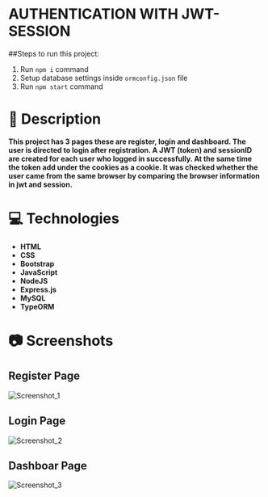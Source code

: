 # AUTHENTICATION WITH JWT-SESSION

##Steps to run this project:

1. Run `npm i` command
2. Setup database settings inside `ormconfig.json` file
3. Run `npm start` command



 #  :memo: Description

**This project has 3 pages these are register, login and dashboard. The user is directed to login after registration. A JWT (token) and sessionID are created for each user who logged in successfully. At the same time the token add under the cookies as a cookie. It was checked whether the user came from the same browser by comparing the browser information in jwt and session.** 

# :computer: Technologies

* **HTML**
* **CSS**
* **Bootstrap**
* **JavaScript**
* **NodeJS**
* **Express.js**
* **MySQL**
* **TypeORM**


# :camera:  Screenshots

## Register Page 

![Screenshot_1](https://user-images.githubusercontent.com/59343235/149677459-6717e196-be0f-4e04-9579-486c14f9d467.png)

## Login Page
 
![Screenshot_2](https://user-images.githubusercontent.com/59343235/149677547-841b3051-ea70-4bdd-87a4-b1a4144a7ec5.png)

## Dashboar Page
![Screenshot_3](https://user-images.githubusercontent.com/59343235/149677567-da6ba836-bd79-4db0-a8c8-ba0424fa5c45.png)


